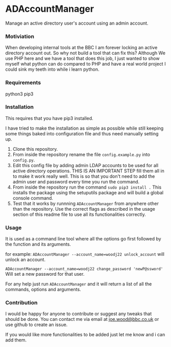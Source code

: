 # ADAccountManager
Manage an active directory user's account using an admin account.


### Motiviation

When developing internal tools at the BBC I am forever locking an active directory account out. So why not build a tool that can fix this? Although We use PHP here and we have a tool that does this job, I just wanted to show myself what python can do compared to PHP and have a real world project I could sink my teeth into while i learn python. 

### Requirements

python3 
pip3

### Installation 

This requires that you have pip3 installed.

I have tried to make the installation as simple as possible while still keeping some things baked into configuration file and thus need manually setting up. 

1) Clone this repository. 
2) From inside the repository rename the file `config.example.py` into `config.py`.
3)  Edit this config file by adding admin LDAP accounts to be used for all active directory operations. THIS IS AN IMPORTANT STEP fill them all in to make it work really well. 
    This is so that you don't need to add the admin user and password every time you run the command.
4) From inside the repository run the command `sudo pip3 install .` This installs the package using the setuputils package and will build a global console command. 
5) Test that it works by runnning `ADAccountManager` from anywhere other than the repository. 
  Use the correct flags as described in the usage section of this readme file to use all its functionalities correctly. 
  
  
### Usage 
 
It is used as a command line tool where all the options go first followed by the function and its arguments.

for example:
`ADAccountManager --account_name=woodj22 unlock_account`
will unlock an account.

`ADAccountManager --account_name=woodj22 change_password 'newP@ssword'`
Will set a new password for that user. 


For any help just run `ADAccountManager` and it will return a list of all the commands, options and arguments.

### Contribution 

I would be happy for anyone to contribute or suggest any tweaks that should be done. You can contact me via email at joe.wood@bbc.co.uk or use github to create an issue.

If you would like more functionalities to be added just let me know and i can add them. 
